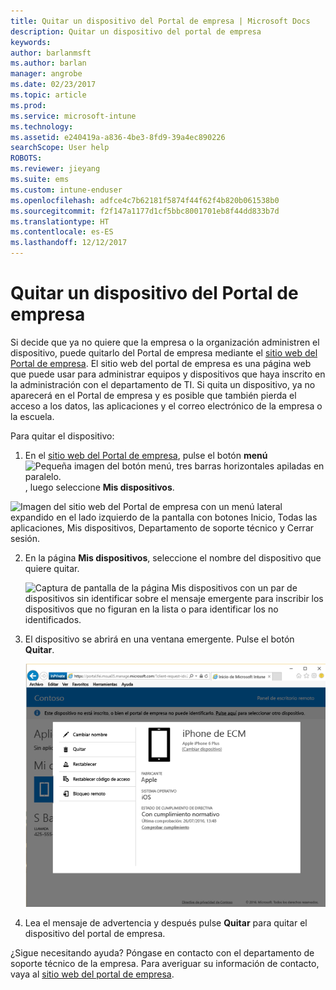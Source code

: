 ```yaml
---
title: Quitar un dispositivo del Portal de empresa | Microsoft Docs
description: Quitar un dispositivo del portal de empresa
keywords: 
author: barlanmsft
ms.author: barlan
manager: angrobe
ms.date: 02/23/2017
ms.topic: article
ms.prod: 
ms.service: microsoft-intune
ms.technology: 
ms.assetid: e240419a-a836-4be3-8fd9-39a4ec890226
searchScope: User help
ROBOTS: 
ms.reviewer: jieyang
ms.suite: ems
ms.custom: intune-enduser
ms.openlocfilehash: adfce4c7b62181f5874f44f62f4b820b061538b0
ms.sourcegitcommit: f2f147a1177d1cf5bbc8001701eb8f44dd833b7d
ms.translationtype: HT
ms.contentlocale: es-ES
ms.lasthandoff: 12/12/2017
---
```

# <a name="remove-your-device-from-the-company-portal"></a>Quitar un dispositivo del Portal de empresa

Si decide que ya no quiere que la empresa o la organización administren el dispositivo, puede quitarlo del Portal de empresa mediante el [sitio web del Portal de empresa](https://portal.manage.microsoft.com#HelpDeskDialog). El sitio web del portal de empresa es una página web que puede usar para administrar equipos y dispositivos que haya inscrito en la administración con el departamento de TI. Si quita un dispositivo, ya no aparecerá en el Portal de empresa y es posible que también pierda el acceso a los datos, las aplicaciones y el correo electrónico de la empresa o la escuela.

Para quitar el dispositivo:

1.  En el [sitio web del Portal de empresa](https://portal.manage.microsoft.com#HelpDeskDialog), pulse el botón __menú__ ![Pequeña imagen del botón menú, tres barras horizontales apiladas en paralelo.](/Intune/whats-new/media/CP_hamburger_menu.png), luego seleccione __Mis dispositivos__.

  ![Imagen del sitio web del Portal de empresa con un menú lateral expandido en el lado izquierdo de la pantalla con botones Inicio, Todas las aplicaciones, Mis dispositivos, Departamento de soporte técnico y Cerrar sesión.](/media/iwp-expanded-sidebar.png)

2. En la página __Mis dispositivos__, seleccione el nombre del dispositivo que quiere quitar.

    ![Captura de pantalla de la página Mis dispositivos con un par de dispositivos sin identificar sobre el mensaje emergente para inscribir los dispositivos que no figuran en la lista o para identificar los no identificados.](./media/macOS_enroll_002_tap_here_banner.png)

3.  El dispositivo se abrirá en una ventana emergente. Pulse el botón **Quitar**.

    ![Todas las opciones de un dispositivo seleccionado en el sitio web del Portal de empresa, incluidas Cambiar nombre, Quitar, Restablecer dispositivo, Restablecer código de acceso y Bloqueo remoto. ](./media/iwp-screen-with-all-options.png)

4. Lea el mensaje de advertencia y después pulse **Quitar** para quitar el dispositivo del portal de empresa.

¿Sigue necesitando ayuda? Póngase en contacto con el departamento de soporte técnico de la empresa. Para averiguar su información de contacto, vaya al [sitio web del portal de empresa](https://portal.manage.microsoft.com#HelpDeskDialog).
